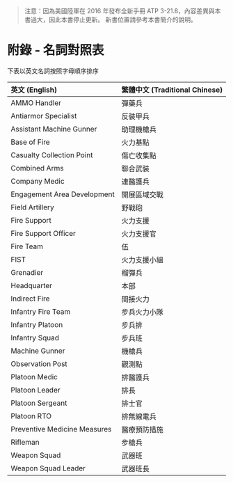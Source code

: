 
> 注意：因為美國陸軍在 2016 年發布全新手冊 ATP 3-21.8，內容差異與本書過大，因此本書停止更新。 新書位置請參考本書簡介的說明。

# 附錄 - 名詞對照表

下表以英文名詞按照字母順序排序

| 英文 (English) | 繁體中文 (Traditional Chinese) |
| :------------- | :------------- |
| AMMO Handler | 彈藥兵 |
| Antiarmor Specialist | 反裝甲兵 |
| Assistant Machine Gunner | 助理機槍兵 |
| Base of Fire | 火力基點 |
| Casualty Collection Point | 傷亡收集點 |
| Combined Arms | 聯合武裝 |
| Company Medic | 連醫護兵 |
| Engagement Area Development | 開展區域交戰 |
| Field Artillery | 野戰砲 |
| Fire Support | 火力支援 |
| Fire Support Officer | 火力支援官 |
| Fire Team | 伍 |
| FIST | 火力支援小組 |
| Grenadier | 榴彈兵 |
| Headquarter | 本部 |
| Indirect Fire | 間接火力 |
| Infantry Fire Team | 步兵火力小隊 |
| Infantry Platoon | 步兵排 |
| Infantry Squad | 步兵班 |
| Machine Gunner | 機槍兵 |
| Observation Post | 觀測點 |
| Platoon Medic | 排醫護兵 |
| Platoon Leader | 排長 |
| Platoon Sergeant | 排士官 |
| Platoon RTO | 排無線電兵 |
| Preventive Medicine Measures | 醫療預防措施 |
| Rifleman | 步槍兵 |
| Weapon Squad | 武器班 |
| Weapon Squad Leader | 武器班長 |
